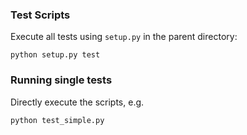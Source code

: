 ### Test Scripts


Execute all tests using `setup.py` in the parent directory:

    python setup.py test


### Running single tests

Directly execute the scripts, e.g.


    python test_simple.py



